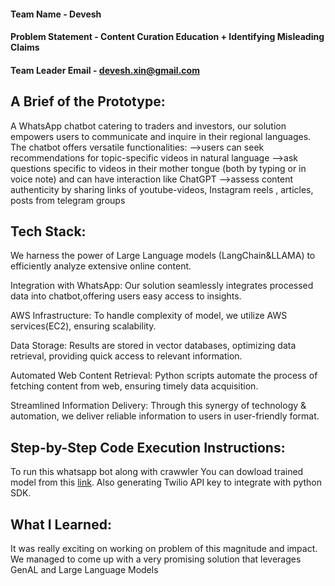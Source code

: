 #### Team Name - Devesh    
#### Problem Statement - Content Curation Education + Identifying Misleading Claims
#### Team Leader Email - devesh.xin@gmail.com

## A Brief of the Prototype:
A WhatsApp chatbot catering to traders and investors, our solution empowers users to communicate and inquire in their regional languages. The chatbot offers versatile functionalities:
-->users can seek recommendations for topic-specific videos in natural language
-->ask questions specific to videos in their mother tongue (both by typing or in voice note) and can have interaction like ChatGPT
-->assess content authenticity by sharing links of  youtube-videos, Instagram reels , articles, posts from telegram groups

  
## Tech Stack: 
 We harness the power of Large Language models (LangChain&LLAMA) to efficiently analyze extensive online content.

Integration with WhatsApp: Our solution seamlessly integrates  processed data into chatbot,offering users easy access to insights.

AWS Infrastructure: To handle complexity of model, we utilize AWS services(EC2), ensuring scalability.

Data Storage: Results are stored in vector databases, optimizing data retrieval, providing quick access to relevant information.

Automated Web Content Retrieval: Python scripts automate the process of fetching content from web, ensuring timely data acquisition.

Streamlined Information Delivery: Through this synergy of technology & automation, we deliver reliable information to users in user-friendly format.
   
## Step-by-Step Code Execution Instructions:
 To run this whatsapp bot along with crawwler You can dowload trained model from this [link](https://gpt4all.io/models/ggml-gpt4all-j-v1.3-groovy.bin). Also generating Twilio API key to integrate with python SDK.
  
## What I Learned:
   It was really exciting on working on problem of this magnitude and impact. We managed to come up with a very promising solution that leverages GenAL and Large Language Models
